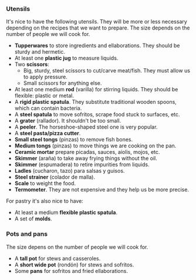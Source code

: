 ### Utensils

It's nice to have the following utensils. They will be more or less necessary depending on the recipes that we want to prepare. The size depends on the number of people we will cook for.

- **Tupperwares** to store ingredients and ellaborations. They should be sturdy and hermetic.
- At least one **plastic jug** to measure liquids.
- Two **scissors**: 
	- Big, sturdy, steel scissors to cut/carve meat/fish. They must allow us to apply pressure.
	- Small scissors for anything else. 
- At least one medium **rod** (varilla) for stirring liquids. They should be flexible: plastic or metal.
- A **rigid plastic spatula**. They substitute traditional wooden spoons, which can contain bacteria.
- A **steel spatula** to move sofritos, scrape food stuck to surfaces, etc.
- A **grater** (rallador). It shouldn't be too small.
- A **peeler**. The horseshoe-shaped steel one is very popular.
- A **steel pasta/pizza cutter**.
- **Small steel tongs** (pinzas) to remove fish bones.
- **Medium tongs** (pinzas) to move things we are cooking on the pan.
- **Ceramic mortar** prepare picadas, sauces, aiolis, mojos, etc.
- **Skimmer** (araña) to take away frying things without the oil.
- **Skimmer** (espumadera) to retire impurities from liquids.
- **Ladles** (cucharon, tazo) para salsas y guisos.
- **Steel strainer** (colador de malla).
- **Scale** to weight the food.
- **Termometer**. They are not expensive and they help us be more precise.

For pastry it's also nice to have:

- At least a medium **flexible plastic spatula**.
- A set of **molds**.


### Pots and pans

The size depens on the number of people we will cook for. 

- A **tall pot** for stews and casseroles.
- A **short wide pot** (rondón) for stews and sofritos.
- Some **pans** for sofritos and fried ellaborations.

